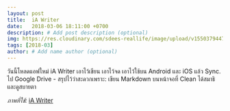 ```yaml
---
layout: post
title:  iA Writer
date:   2018-03-06 18:11:00 +0700
description: # Add post description (optional)
img: https://res.cloudinary.com/sdees-reallife/image/upload/v1550379447/iA-Writer-Ecosystem-b.png # Add image post (optional)
tags: [2018-03]
author: # Add name author (optional)
---
```

วันนี้โหลดแอฟใหม่ iA Writer เอาไว้เขียน เอาไว้จด เอาไว้ใช้บน Android และ iOS แล้ว Sync. ไป Google Drive - สรุปไว้ว่าสะดวกเพราะ: เขียน Markdown บนหน้าจอที่ Clean ได้สมาธิและดูสบายตา

*ภาพที่ใช้:* [iA Writer](https://ia.net/writer/)
